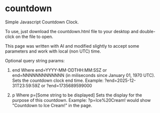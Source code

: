 # countdown
Simple Javascript Countdown Clock.

To use, just download the countdown.html file to your desktop and double-click on the file to open. 

This page was written with AI and modified slightly to accept some parameters and work with local (non UTC) time.

Optional query string params:
1. end
Where end=YYYY-MM-DDTHH:MM:SSZ or end=NNNNNNNNNNNNN (in miliseconds since January 01, 1970 UTC).
Sets the countdown clock end time.
Example: ?end=2025-12-31T23:59:59Z or ?end=1735689599000

3. p
Where p=[Some string to be displayed]
Sets the display for the purpose of this countdown.
Example: ?p=Ice%20Cream! would show "Countdown to Ice Cream!" in the page.
